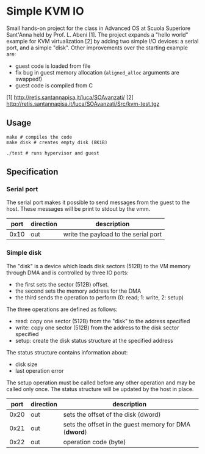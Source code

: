# Simple KVM IO

Small hands-on project for the class in Advanced OS at Scuola Superiore
Sant'Anna held by Prof. L. Abeni [1].
The project expands a "hello world" example for KVM virtualization [2] by adding
two simple I/O devices: a serial port, and a simple "disk".
Other improvements over the starting example are:
 - guest code is loaded from file
 - fix bug in guest memory allocation (`aligned_alloc` arguments are swapped!)
 - guest code is compiled from C

[1] http://retis.santannapisa.it/luca/SOAvanzati/
[2] http://retis.santannapisa.it/luca/SOAvanzati/Src/kvm-test.tgz

## Usage
```
make # compiles the code
make disk # creates empty disk (8KiB)

./test # runs hypervisor and guest
```

## Specification

### Serial port

The serial port makes it possible to send messages from the guest to the host.
These messages will be print to stdout by the vmm.

| port | direction | description                                               |
| ---- | --------- | --------------------------------------------------------- |
| 0x10 |    out    | write the payload to the serial port                      |

### Simple disk

The "disk" is a device which loads disk sectors (512B) to the VM memory through
DMA and is controlled by three IO ports:
 - the first sets the sector (512B) offset.
 - the second sets the memory address for the DMA
 - the third sends the operation to perform (0: read; 1: write, 2: setup)

The three operations are defined as follows:
- read: copy one sector (512B) from the "disk" to the address specified
- write: copy one sector (512B) from the address to the disk sector specified
- setup: create the disk status structure at the specified address

The status structure contains information about:
 - disk size
 - last operation error

The setup operation must be called before any other operation and may be called
only once. The status structure will be updated by the host in place.

| port | direction | description                                               |
| ---- | --------- | --------------------------------------------------------- |
| 0x20 |    out    | sets the offset of the disk (dword)                       |
| 0x21 |    out    | sets the offset in the guest memory for DMA (**dword**)   |
| 0x22 |    out    | operation code (byte)                                     |
